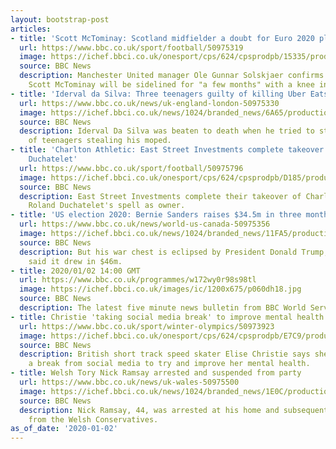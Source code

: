 ```yaml
---
layout: bootstrap-post
articles:
- title: 'Scott McTominay: Scotland midfielder a doubt for Euro 2020 play-off'
  url: https://www.bbc.co.uk/sport/football/50975319
  image: https://ichef.bbci.co.uk/onesport/cps/624/cpsprodpb/15335/production/_110373868_19573247.jpg
  source: BBC News
  description: Manchester United manager Ole Gunnar Solskjaer confirms Scotland midfielder
    Scott McTominay will be sidelined for "a few months" with a knee injury.
- title: 'Iderval da Silva: Three teenagers guilty of killing Uber Eats driver'
  url: https://www.bbc.co.uk/news/uk-england-london-50975330
  image: https://ichef.bbci.co.uk/news/1024/branded_news/6A65/production/_110373272_a1.jpg
  source: BBC News
  description: Iderval Da Silva was beaten to death when he tried to stop a group
    of teenagers stealing his moped.
- title: 'Charlton Athletic: East Street Investments complete takeover from Roland
    Duchatelet'
  url: https://www.bbc.co.uk/sport/football/50975796
  image: https://ichef.bbci.co.uk/onesport/cps/624/cpsprodpb/D185/production/_110373635_charlton.jpg
  source: BBC News
  description: East Street Investments complete their takeover of Charlton, ending
    Roland Duchatelet's spell as owner.
- title: 'US election 2020: Bernie Sanders raises $34.5m in three months'
  url: https://www.bbc.co.uk/news/world-us-canada-50975356
  image: https://ichef.bbci.co.uk/news/1024/branded_news/11FA5/production/_110373637_gettyimages-1196760188-2.jpg
  source: BBC News
  description: But his war chest is eclipsed by President Donald Trump, whose campaign
    said it drew in $46m.
- title: 2020/01/02 14:00 GMT
  url: https://www.bbc.co.uk/programmes/w172wy0r98s98tl
  image: https://ichef.bbci.co.uk/images/ic/1200x675/p060dh18.jpg
  source: BBC News
  description: The latest five minute news bulletin from BBC World Service.
- title: Christie 'taking social media break' to improve mental health
  url: https://www.bbc.co.uk/sport/winter-olympics/50973923
  image: https://ichef.bbci.co.uk/onesport/cps/624/cpsprodpb/E7C9/production/_110373395_christie_getty.jpg
  source: BBC News
  description: British short track speed skater Elise Christie says she is taking
    a break from social media to try and improve her mental health.
- title: Welsh Tory Nick Ramsay arrested and suspended from party
  url: https://www.bbc.co.uk/news/uk-wales-50975500
  image: https://ichef.bbci.co.uk/news/1024/branded_news/1E0C/production/_102229670_p06c7g3n.jpg
  source: BBC News
  description: Nick Ramsay, 44, was arrested at his home and subsequently suspended
    from the Welsh Conservatives.
as_of_date: '2020-01-02'
---
```


